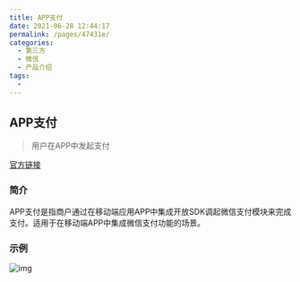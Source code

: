 ```yaml
---
title: APP支付
date: 2021-06-28 12:44:17
permalink: /pages/47431e/
categories:
  - 第三方
  - 微信
  - 产品介绍
tags:
  - 
---
```


## APP支付

> 用户在APP中发起支付

[官方链接](https://pay.weixin.qq.com/index.php/public/product/detail?pid=36&productType=0)

### 简介

APP支付是指商户通过在移动端应用APP中集成开放SDK调起微信支付模块来完成支付。适用于在移动端APP中集成微信支付功能的场景。

### 示例

![img](http://productcenter-10005922.file.myqcloud.com/APP.png1542789693_uo6.png) 